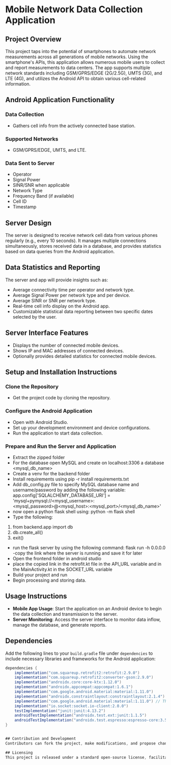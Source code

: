 # Mobile Network Data Collection Application

## Project Overview
This project taps into the potential of smartphones to automate network measurements across all generations of mobile networks. Using the smartphone's APIs, this application allows numerous mobile users to collect and report measurements to data centers. The app supports multiple network standards including GSM/GPRS/EDGE (2G/2.5G), UMTS (3G), and LTE (4G), and utilizes the Android API to obtain various cell-related information.

## Android Application Functionality

### Data Collection
- Gathers cell info from the actively connected base station.

### Supported Networks
- GSM/GPRS/EDGE, UMTS, and LTE.

### Data Sent to Server
- Operator
- Signal Power
- SINR/SNR when applicable
- Network Type
- Frequency Band (if available)
- Cell ID
- Timestamp

## Server Design
The server is designed to receive network cell data from various phones regularly (e.g., every 10 seconds). It manages multiple connections simultaneously, stores received data in a database, and provides statistics based on data queries from the Android application.

## Data Statistics and Reporting
The server and app will provide insights such as:
- Average connectivity time per operator and network type.
- Average Signal Power per network type and per device.
- Average SINR or SNR per network type.
- Real-time cell info display on the Android app.
- Customizable statistical data reporting between two specific dates selected by the user.

## Server Interface Features
- Displays the number of connected mobile devices.
- Shows IP and MAC addresses of connected devices.
- Optionally provides detailed statistics for connected mobile devices.

## Setup and Installation Instructions

### Clone the Repository
- Get the project code by cloning the repository.

### Configure the Android Application
- Open with Android Studio.
- Set up your development environment and device configurations.
- Run the application to start data collection.

### Prepare and Run the Server and Application
- Extract the zipped folder
- For the database open MySQL and create on localhost:3306 a database <mysql_db_name>
- Create a venv for the backend folder
- Install requirements using pip -r install requirements.txt
- Add db_config.py file to specify MySQL database name and username/password by adding the following variable:
app.config['SQLALCHEMY_DATABASE_URI'] = 'mysql+pymysql://<mysql_username>:<mysql_password>@<mysql_host>:<mysql_port>/<mysql_db_name>'
- now open a python flask shell using: python -m flask shell
- Type the following:
1) from backend.app import db
2) db.create_all()
3) exit()
- run the flask server by using the following command: flask run -h 0.0.0.0
-copy the link where the server is running and save it for later
- Open the frontend folder in android studio
- place the copied link in the retrofit.kt file in the API_URL variable and in the MainActivity.kt in the SOCKET_URL variable
- Build your project and run
- Begin processing and storing data.

## Usage Instructions
- **Mobile App Usage**: Start the application on an Android device to begin the data collection and transmission to the server.
- **Server Monitoring**: Access the server interface to monitor data inflow, manage the database, and generate reports.
## Dependencies
Add the following lines to your `build.gradle` file under `dependencies` to include necessary libraries and frameworks for the Android application:

```gradle
dependencies {
    implementation("com.squareup.retrofit2:retrofit:2.9.0")
    implementation("com.squareup.retrofit2:converter-gson:2.9.0")
    implementation("androidx.core:core-ktx:1.12.0")
    implementation("androidx.appcompat:appcompat:1.6.1")
    implementation("com.google.android.material:material:1.11.0")
    implementation("androidx.constraintlayout:constraintlayout:2.1.4")
    implementation("com.google.android.material:material:1.11.0") // This line is duplicated and can be removed
    implementation("io.socket:socket.io-client:2.0.0")
    testImplementation("junit:junit:4.13.2")
    androidTestImplementation("androidx.test.ext:junit:1.1.5")
    androidTestImplementation("androidx.test.espresso:espresso-core:3.5.1")
}


## Contribution and Development
Contributors can fork the project, make modifications, and propose changes through pull requests. Contributions are encouraged to improve the application and server functionalities.

## Licensing
This project is released under a standard open-source license, facilitating free use, modification, and distribution under the defined terms.
